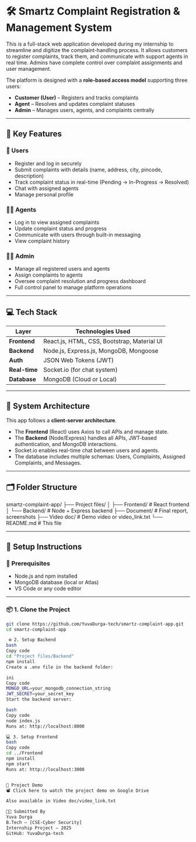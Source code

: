 # 🛠️ Smartz Complaint Registration & Management System

This is a full-stack web application developed during my internship to streamline and digitize the complaint-handling process. It allows customers to register complaints, track them, and communicate with support agents in real time. Admins have complete control over complaint assignments and user management.

The platform is designed with a **role-based access model** supporting three users:
- **Customer (User)** – Registers and tracks complaints
- **Agent** – Resolves and updates complaint statuses
- **Admin** – Manages users, agents, and complaints centrally

---

## 🌟 Key Features

### 👤 Users
- Register and log in securely
- Submit complaints with details (name, address, city, pincode, description)
- Track complaint status in real-time (Pending → In-Progress → Resolved)
- Chat with assigned agents
- Manage personal profile

### 👨‍💼 Agents
- Log in to view assigned complaints
- Update complaint status and progress
- Communicate with users through built-in messaging
- View complaint history

### 👩‍💼 Admin
- Manage all registered users and agents
- Assign complaints to agents
- Oversee complaint resolution and progress dashboard
- Full control panel to manage platform operations

---

## 💻 Tech Stack

| Layer         | Technologies Used                          |
|---------------|--------------------------------------------|
| **Frontend**  | React.js, HTML, CSS, Bootstrap, Material UI |
| **Backend**   | Node.js, Express.js, MongoDB, Mongoose     |
| **Auth**      | JSON Web Tokens (JWT)                      |
| **Real-time** | Socket.io (for chat system)                |
| **Database**  | MongoDB (Cloud or Local)                   |

---

## 🧠 System Architecture

This app follows a **client-server architecture**.

- The **Frontend** (React) uses Axios to call APIs and manage state.
- The **Backend** (Node/Express) handles all APIs, JWT-based authentication, and MongoDB interactions.
- Socket.io enables real-time chat between users and agents.
- The database includes multiple schemas: Users, Complaints, Assigned Complaints, and Messages.

---

## 🗂️ Folder Structure

smartz-complaint-app/
├── Project files/
│ ├── Frontend/ # React frontend
│ └── Backend/ # Node + Express backend
├── Document/ # Final report, screenshots
├── Video doc/ # Demo video or video_link.txt
└── README.md # This file

---

## 🚀 Setup Instructions

### 🔧 Prerequisites
- Node.js and npm installed
- MongoDB database (local or Atlas)
- VS Code or any code editor

---

### 📦 1. Clone the Project

```bash
git clone https://github.com/YuvaDurga-tech/smartz-complaint-app.git
cd smartz-complaint-app

 ⚙️ 2. Setup Backend
bash
Copy code
cd "Project files/Backend"
npm install
Create a .env file in the backend folder:

ini
Copy code
MONGO_URL=your_mongodb_connection_string
JWT_SECRET=your_secret_key
Start the backend server:

bash
Copy code
node index.js
Runs at: http://localhost:8000

💻 3. Setup Frontend
bash
Copy code
cd ../Frontend
npm install
npm start
Runs at: http://localhost:3000


🎥 Project Demo
📽️ Click here to watch the project demo on Google Drive

Also available in Video doc/video_link.txt

🧑‍🎓 Submitted By
Yuva Durga
B.Tech – [CSE-Cyber Security]
Internship Project – 2025
GitHub: YuvaDurga-tech







